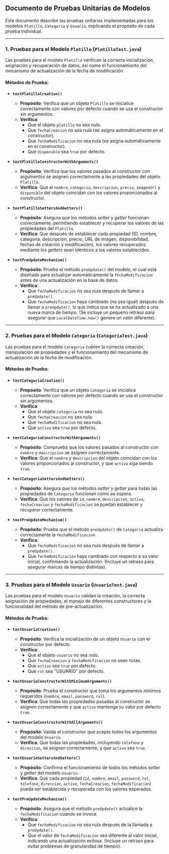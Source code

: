 ## Documento de Pruebas Unitarias de Modelos

Este documento describe las pruebas unitarias implementadas para los modelos `Platillo`, `Categoria` y `Usuario`, explicando el propósito de cada prueba individual.

---

### 1. Pruebas para el Modelo `Platillo` (`PlatilloTest.java`)

Las pruebas para el modelo `Platillo` verifican la correcta inicialización, asignación y recuperación de datos, así como el funcionamiento del mecanismo de actualización de la fecha de modificación.

#### Métodos de Prueba:

*   **`testPlatilloCreation()`**
    *   **Propósito**: Verifica que un objeto `Platillo` se inicialice correctamente con valores por defecto cuando se usa el constructor sin argumentos.
    *   **Verifica**:
        *   Que el objeto `platillo` no sea nulo.
        *   Que `fechaCreacion` no sea nula (se asigna automáticamente en el constructor).
        *   Que `fechaModificacion` no sea nula (se asigna automáticamente en el constructor).
        *   Que `disponible` sea `true` por defecto.

*   **`testPlatilloConstructorWithArguments()`**
    *   **Propósito**: Verifica que los valores pasados al constructor con argumentos se asignen correctamente a las propiedades del objeto `Platillo`.
    *   **Verifica**: Que el `nombre`, `categoria`, `descripcion`, `precio`, `imagenUrl` y `disponible` del objeto coincidan con los valores proporcionados al constructor.

*   **`testPlatilloSettersAndGetters()`**
    *   **Propósito**: Asegura que los métodos *setter* y *getter* funcionan correctamente, permitiendo establecer y recuperar los valores de las propiedades del `Platillo`.
    *   **Verifica**: Que después de establecer cada propiedad (ID, nombre, categoría, descripción, precio, URL de imagen, disponibilidad, fechas de creación y modificación), los valores recuperados mediante los *getters* sean idénticos a los valores establecidos.

*   **`testPreUpdateMechanism()`**
    *   **Propósito**: Prueba el método `preUpdate()` del modelo, el cual está diseñado para actualizar automáticamente la `fechaModificacion` antes de una actualización en la base de datos.
    *   **Verifica**:
        *   Que `fechaModificacion` no sea nula después de llamar a `preUpdate()`.
        *   Que `fechaModificacion` haya cambiado (no sea igual) después de llamar a `preUpdate()`, lo que indica que se ha actualizado a una nueva marca de tiempo. (Se incluye un pequeño retraso para asegurar que `LocalDateTime.now()` genere un valor diferente).

---

### 2. Pruebas para el Modelo `Categoria` (`CategoriaTest.java`)

Las pruebas para el modelo `Categoria` cubren la correcta creación, manipulación de propiedades y el funcionamiento del mecanismo de actualización de la fecha de modificación.

#### Métodos de Prueba:

*   **`testCategoriaCreation()`**
    *   **Propósito**: Verifica que un objeto `Categoria` se inicialice correctamente con valores por defecto cuando se usa el constructor sin argumentos.
    *   **Verifica**:
        *   Que el objeto `categoria` no sea nulo.
        *   Que `fechaCreacion` no sea nula.
        *   Que `fechaModificacion` no sea nula.
        *   Que `activa` sea `true` por defecto.

*   **`testCategoriaConstructorWithArguments()`**
    *   **Propósito**: Comprueba que los valores pasados al constructor con `nombre` y `descripcion` se asignen correctamente.
    *   **Verifica**: Que el `nombre` y `descripcion` del objeto coincidan con los valores proporcionados al constructor, y que `activa` siga siendo `true`.

*   **`testCategoriaSettersAndGetters()`**
    *   **Propósito**: Asegura que los métodos *setter* y *getter* para todas las propiedades de `Categoria` funcionan como se espera.
    *   **Verifica**: Que los valores de `id`, `nombre`, `descripcion`, `activa`, `fechaCreacion` y `fechaModificacion` se puedan establecer y recuperar correctamente.

*   **`testPreUpdateMechanism()`**
    *   **Propósito**: Prueba que el método `preUpdate()` de `Categoria` actualiza correctamente la `fechaModificacion`.
    *   **Verifica**:
        *   Que `fechaModificacion` no sea nula después de llamar a `preUpdate()`.
        *   Que `fechaModificacion` haya cambiado con respecto a su valor inicial, confirmando la actualización. (Incluye un retraso para asegurar marcas de tiempo distintas).

---

### 3. Pruebas para el Modelo `Usuario` (`UsuarioTest.java`)

Las pruebas para el modelo `Usuario` validan la creación, la correcta asignación de propiedades, el manejo de diferentes constructores y la funcionalidad del método de pre-actualización.

#### Métodos de Prueba:

*   **`testUsuarioCreation()`**
    *   **Propósito**: Verifica la inicialización de un objeto `Usuario` con el constructor por defecto.
    *   **Verifica**:
        *   Que el objeto `usuario` no sea nulo.
        *   Que `fechaCreacion` y `fechaModificacion` no sean nulas.
        *   Que `activo` sea `true` por defecto.
        *   Que `rol` sea "USUARIO" por defecto.

*   **`testUsuarioConstructorWithMinimumArguments()`**
    *   **Propósito**: Prueba el constructor que toma los argumentos mínimos requeridos (`nombre`, `email`, `password`, `rol`).
    *   **Verifica**: Que todas las propiedades pasadas al constructor se asignen correctamente y que `activo` mantenga su valor por defecto `true`.

*   **`testUsuarioConstructorWithAllArguments()`**
    *   **Propósito**: Valida el constructor que acepta todos los argumentos del modelo `Usuario`.
    *   **Verifica**: Que todas las propiedades, incluyendo `telefono` y `direccion`, se asignen correctamente, y que `activo` sea `true`.

*   **`testUsuarioSettersAndGetters()`**
    *   **Propósito**: Confirma el funcionamiento de todos los métodos *setter* y *getter* del modelo `Usuario`.
    *   **Verifica**: Que cada propiedad (`id`, `nombre`, `email`, `password`, `rol`, `telefono`, `direccion`, `activo`, `fechaCreacion`, `fechaModificacion`) pueda ser establecida y recuperada con los valores esperados.

*   **`testPreUpdateMechanism()`**
    *   **Propósito**: Asegura que el método `preUpdate()` actualice la `fechaModificacion` cuando se invoca.
    *   **Verifica**:
        *   Que `fechaModificacion` no sea nula después de la llamada a `preUpdate()`.
        *   Que el valor de `fechaModificacion` sea diferente al valor inicial, indicando una actualización exitosa. (Incluye un retraso para evitar problemas de granularidad de tiempo).
